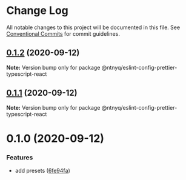 # Change Log

All notable changes to this project will be documented in this file.
See [Conventional Commits](https://conventionalcommits.org) for commit guidelines.

## [0.1.2](https://github.com/ntnyq/configs/compare/@ntnyq/eslint-config-prettier-typescript-react@0.1.1...@ntnyq/eslint-config-prettier-typescript-react@0.1.2) (2020-09-12)

**Note:** Version bump only for package @ntnyq/eslint-config-prettier-typescript-react

## [0.1.1](https://github.com/ntnyq/configs/compare/@ntnyq/eslint-config-prettier-typescript-react@0.1.0...@ntnyq/eslint-config-prettier-typescript-react@0.1.1) (2020-09-12)

**Note:** Version bump only for package @ntnyq/eslint-config-prettier-typescript-react

# 0.1.0 (2020-09-12)

### Features

- add presets ([6fe94fa](https://github.com/ntnyq/configs/commit/6fe94fae4ed9d80b18833c9e5a3f51f710ebda43))
